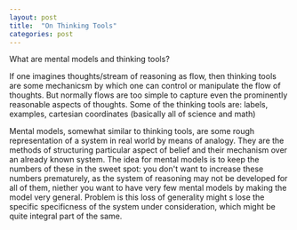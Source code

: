 ```yaml
---
layout: post
title:  "On Thinking Tools"
categories: post
---
```

What are mental models and thinking tools?
<!--more-->

If one imagines thoughts/stream of reasoning as flow, then thinking tools are some mechanicsm by which one can control or manipulate the flow of thoughts. But normally flows are too simple to capture even the prominently reasonable aspects of thoughts. Some of the thinking tools are: labels, examples, cartesian coordinates (basically all of science and math)

Mental models, somewhat similar to thinking tools, are some rough representation of a system in real world by means of analogy. They are the methods of structuring particular aspect of belief and their mechanism over an already known system. The idea for mental models is to keep the numbers of these in the sweet spot: you don't want to increase these numbers prematurely, as the system of reasoning may not be developed for all of them, niether you want to have very few mental models by making the model very general. Problem is this loss of generality might s lose the specific specificness of the system under consideration, which might be quite integral part of the same.

